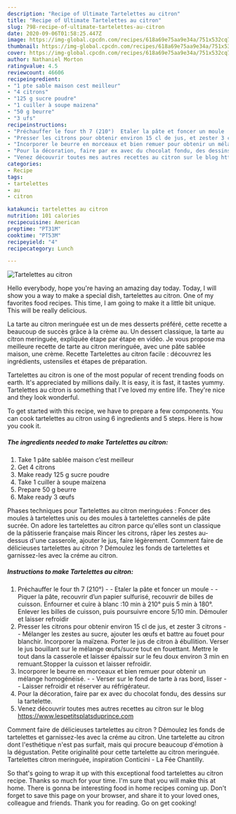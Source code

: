 ```yaml
---
description: "Recipe of Ultimate Tartelettes au citron"
title: "Recipe of Ultimate Tartelettes au citron"
slug: 798-recipe-of-ultimate-tartelettes-au-citron
date: 2020-09-06T01:58:25.447Z
image: https://img-global.cpcdn.com/recipes/618a69e75aa9e34a/751x532cq70/tartelettes-au-citron-photo-principale-de-la-recette.jpg
thumbnail: https://img-global.cpcdn.com/recipes/618a69e75aa9e34a/751x532cq70/tartelettes-au-citron-photo-principale-de-la-recette.jpg
cover: https://img-global.cpcdn.com/recipes/618a69e75aa9e34a/751x532cq70/tartelettes-au-citron-photo-principale-de-la-recette.jpg
author: Nathaniel Morton
ratingvalue: 4.5
reviewcount: 46606
recipeingredient:
- "1 pte sable maison cest meilleur"
- "4 citrons"
- "125 g sucre poudre"
- "1 cuiller à soupe maizena"
- "50 g beurre"
- "3 ufs"
recipeinstructions:
- "Préchauffer le four th 7 (210°)  Etaler la pâte et foncer un moule  Piquer la pâte, recouvrir d’un papier sulfurisé, recouvrir de billes de cuisson. Enfourner et cuire à blanc :10 min à 210° puis 5 min à 180°. Enlever les billes de cuisson, puis poursuivre encore 5/10 min. Démouler et laisser refroidir"
- "Presser les citrons pour obtenir environ 15 cl de jus, et zester 3 citrons  Mélanger les zestes au sucre, ajouter les œufs et battre au fouet pour blanchir. Incorporer la maïzena. Porter le jus de citron à ébullition. Verser le jus bouillant sur le mélange œufs/sucre tout en fouettant. Mettre le tout dans la casserole et laisser épaissir sur le feu doux environ 3 min en remuant.Stopper la cuisson et laisser refroidir."
- "Incorporer le beurre en morceaux et bien remuer pour obtenir un mélange homogénéisé.  Verser sur le fond de tarte à ras bord, lisser  Laisser refroidir et réserver au réfrigérateur."
- "Pour la décoration, faire par ex avec du chocolat fondu, des dessins sur la tartelette."
- "Venez découvrir toutes mes autres recettes au citron sur le blog https://www.lespetitsplatsduprince.com"
categories:
- Recipe
tags:
- tartelettes
- au
- citron

katakunci: tartelettes au citron 
nutrition: 101 calories
recipecuisine: American
preptime: "PT31M"
cooktime: "PT53M"
recipeyield: "4"
recipecategory: Lunch

---
```



![Tartelettes au citron](https://img-global.cpcdn.com/recipes/618a69e75aa9e34a/751x532cq70/tartelettes-au-citron-photo-principale-de-la-recette.jpg)

Hello everybody, hope you're having an amazing day today. Today, I will show you a way to make a special dish, tartelettes au citron. One of my favorites food recipes. This time, I am going to make it a little bit unique. This will be really delicious.

La tarte au citron meringuée est un de mes desserts préféré, cette recette a beaucoup de succès grâce à la crème au. Un dessert classique, la tarte au citron meringuée, expliquée étape par étape en vidéo. Je vous propose ma meilleure recette de tarte au citron meringuée, avec une pâte sablée maison, une crème. Recette Tartelettes au citron facile : découvrez les ingrédients, ustensiles et étapes de préparation.

Tartelettes au citron is one of the most popular of recent trending foods on earth. It's appreciated by millions daily. It is easy, it is fast, it tastes yummy. Tartelettes au citron is something that I've loved my entire life. They're nice and they look wonderful.


To get started with this recipe, we have to prepare a few components. You can cook tartelettes au citron using 6 ingredients and 5 steps. Here is how you cook it.

<!--inarticleads1-->

##### The ingredients needed to make Tartelettes au citron:

1. Take 1 pâte sablée maison c’est meilleur
1. Get 4 citrons
1. Make ready 125 g sucre poudre
1. Take 1 cuiller à soupe maizena
1. Prepare 50 g beurre
1. Make ready 3 œufs


Phases techniques pour Tartelettes au citron meringuées : Foncer des moules à tartelettes unis ou des moules à tartelettes cannelés de pâte sucrée. On adore les tartelettes au citron parce qu&#39;elles sont un classique de la pâtisserie française mais Rincer les citrons, râper les zestes au-dessus d&#39;une casserole, ajouter le jus, faire légèrement. Comment faire de délicieuses tartelettes au citron ? Démoulez les fonds de tartelettes et garnissez-les avec la créme au citron. 

<!--inarticleads2-->

##### Instructions to make Tartelettes au citron:

1. Préchauffer le four th 7 (210°) -  - Etaler la pâte et foncer un moule -  - Piquer la pâte, recouvrir d’un papier sulfurisé, recouvrir de billes de cuisson. Enfourner et cuire à blanc :10 min à 210° puis 5 min à 180°. Enlever les billes de cuisson, puis poursuivre encore 5/10 min. Démouler et laisser refroidir
1. Presser les citrons pour obtenir environ 15 cl de jus, et zester 3 citrons -  - Mélanger les zestes au sucre, ajouter les œufs et battre au fouet pour blanchir. Incorporer la maïzena. Porter le jus de citron à ébullition. Verser le jus bouillant sur le mélange œufs/sucre tout en fouettant. Mettre le tout dans la casserole et laisser épaissir sur le feu doux environ 3 min en remuant.Stopper la cuisson et laisser refroidir.
1. Incorporer le beurre en morceaux et bien remuer pour obtenir un mélange homogénéisé. -  - Verser sur le fond de tarte à ras bord, lisser -  - Laisser refroidir et réserver au réfrigérateur.
1. Pour la décoration, faire par ex avec du chocolat fondu, des dessins sur la tartelette.
1. Venez découvrir toutes mes autres recettes au citron sur le blog https://www.lespetitsplatsduprince.com


Comment faire de délicieuses tartelettes au citron ? Démoulez les fonds de tartelettes et garnissez-les avec la créme au citron. Une tartelette au citron dont l&#39;esthétique n&#39;est pas surfait, mais qui procure beaucoup d&#39;émotion à la dégustation. Petite originalité pour cette tartelette au citron meringuée. Tartelettes citron meringuée, inspiration Conticini - La Fée Chantilly. 

So that's going to wrap it up with this exceptional food tartelettes au citron recipe. Thanks so much for your time. I'm sure that you will make this at home. There is gonna be interesting food in home recipes coming up. Don't forget to save this page on your browser, and share it to your loved ones, colleague and friends. Thank you for reading. Go on get cooking!
